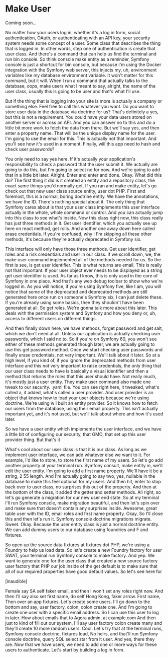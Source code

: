 # Make User

Coming soon...

No matter how your users log in, whether it's a log in form, social authentication,
OAuth, or authenticating with an API key, your security system needs some concept of
a user. Some class that describes the thing that is logged in. In other words, step
one of authentication is create that user class. And there's a command that can help
us find the terminal and run bin console. So think console make entity as a reminder,
Symfony console is just a shortcut for bin console, but because I'm using the Docker
integration with the Symfony web server, this injects my, uh, environment variables
like my database environment variable. It won't matter for this command, but it will.
When I run a command that actually talks to the database, oops, make users what I
meant to say, alright, the name of the user class, usually this is going to be user
and that's what I'll use.

But if the thing that is logging into your site is more is actually a company or
something else. Feel free to call this whatever you want. Do you want to store user
data in the database via doctrine for us? That's definitely a yes, but this is not a
requirement. You could have your data users stored on another server or across an
API. And you can answer no to this and do a little bit more work to fetch the data
from there. But we'll say yes, and then enter a property name. That will be the
unique display name for the user. I'm going to use the email for this. This is
actually not that important. And you'll see how it's used in a moment. Finally, will
this app need to hash and check user passwords?

You only need to say yes here. If it's actually your application's responsibility to
check a password that the user submit it. We actually are going to do this, but I'm
going to select no for now. And we're going to add that in a little bit later.
Alright. Enter and enter and done. Okay. What did this do? The first thing it did is
it created an entity and a repository class, the exact same things you'd normally
get. If you ran and make entity, let's go check out that new user class source
entity, user dot PHP. First and foremost, this is a normal, boring doctrine entity.
We have the annotations, we have the ID. There's nothing special about it. The only
thing that Symfony cares about is that your user class implements this user interface
actually in the whole, whole command or control. And you can actually jump into this
class to see what's inside. Now this class right now, this class really has just
three methods in it. Get user identifier, which you actually see up here on react
method, get rolls. And another one away down here called erase credentials. If you're
confused, why I I'm skipping all these other methods, it's because they're actually
deprecated in Symfony six.

This interface will only have those three methods. Get user identifier, get roles and
a risk credentials and user in our class. If we scroll down, we, the make user
command implemented all of the methods needed for us. So the first is see, is get
user identifier. This is what returns are email. This is really not that important.
If your user object ever needs to be displayed as a string get user identifier is
used. As far as I know, this is only used in the core of Symfony in one place. And
that's any web debug toolbar to show who we're logged in. As you will notice, if
you're using Symfony five, like I am, you will notice that some of the deprecated and
deprecated methods are still generated here once run on someone's Symfony six, I can
just delete these. If you're already using some basics, then they shouldn't have been
generated at all. So get roles. We're gonna talk more about this later. This deals
with the permission system and Symfony and how you deny or, uh, access to different
users on different things.

And then finally down here, we have methods, forget password and get salt, which we
don't need at all. Unless our application is actually checking user passwords, which
I said no to. So if you're on Symfony 60, you won't see either of these methods
generated though later, we are actually going to use this get password method. Once
we start checking user passwords and finally erase credentials, not very important.
We'll talk about it later. So at a high level, if you kind of, if you ignore the
deprecated methods from user interface and this not very important to raise
credentials, the only thing that our user class needs to have is basically a visual
identifier and then a method that returns the roles that this user should have. Not
really much, it's mostly just a user entity. They make user command also made one
tweak to our security. .yaml file. You can see right here, it tweaked, what's called
a, it added, what's called a user provider. And user provider is an object that knows
how to load your user objects because we're using doctrine. We're using w I built an
entity provider. So it knows how to fetch our users from the database, using their
email property. This isn't actually important yet, and it's not used, but we'll talk
about where and how it's used later.

So we have a user entity which implements the user interface, and we have a little
bit of configuring our security, that GMO, that set up this user provider thing. But
that's it

What's cool about our user class is that it is our class. As long as we implement
user interface, we can add whatever else we want to it. For example, I'd like to
store, to store the first name of my users. So let's go add another property at your
terminal run. Symfony consult, make entity in, we'll edit the user entity. I'm going
to add a first name property. We'll have it be a string, 2 55 length. And I'm
actually going to say two, yes, nullable in the database to make this feel optional
for my users. And then hit, enter to stop back over to user class, no surprises this
out of the property. And then at the bottom of the class, it added the getter and
setter methods. All right, so let's go generate a migration for our new user end
state. So at my terminal I'll run Symfony console, make migration beautiful, and then
let's spin over and make sure that doesn't contain any surprises inside. Awesome,
great table user with the ID, email roles and first name property. Okay, So I'll
close this and then let's run it. Symfony console doctrine migrations migrate. Sweet.
Okay. Because the user entity class is just a normal doctrine entity. We can add
dummy users to our database using foundries and F and fixtures.

So open up the source data fixtures at fixtures dot PHP, we're using a Foundry to
help us load data. So let's create a new Foundry factory for user SWAT, your terminal
run Symfony console to make factory. And yep. We want to generate one for the user
class that created a new source factory user factory that PHP our job inside of the
get default is to make sure that all of our required properties have good default
values. So let's see here for

[inaudible]

Female say SA self faker email, and then I won't set any roles right now. And then
I'll say also set first name, do self Hong Kong, faker arrow. First name, Then over
an app fixtures. Let's create some users. I'll go down to the bottom and say, user
factory, colon, colon create one. And I'm going to create one user with a specific
email address. So I can use this user to log in later. How about emails that to Agora
admin, at example.com And then just to kind of fill out our system, I'll say user
factory colon create many and they'll create 10 more random users. Cool. Let's try
that at the terminal runs, Symfony console doctrine, fixtures load, No heirs, and
that'll run Symfony console doctrine, query SQL select star from it user. And yes,
there they are. Now that we have users, we need to add one or more ways for these
users to authenticate. Let's start by building a log in form.

